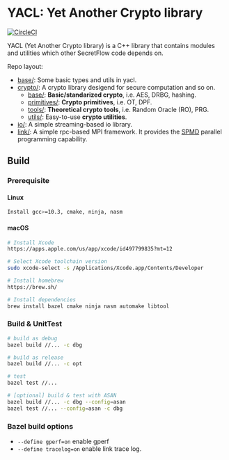# YACL: Yet Another Crypto library

[![CircleCI](https://dl.circleci.com/status-badge/img/gh/secretflow/yacl/tree/main.svg?style=svg)](https://dl.circleci.com/status-badge/redirect/gh/secretflow/yacl/tree/main)

YACL (Yet Another Crypto library) is a C++ library that contains modules and utilities which other SecretFlow code depends on.

Repo layout:

- [base/](yacl/base/): Some basic types and utils in yacl.
- [crypto/](yacl/crypto/): A crypto library desigend for secure computation and so on.
  - [base/](yacl/crypto/base): **Basic/standarized crypto**, i.e. AES, DRBG, hashing.
  - [primitives/](yacl/crypto/primitives/): **Crypto primitives**, i.e. OT, DPF.
  - [tools/](yacl/crypto/tools/): **Theoretical crypto tools**, i.e. Random Oracle (RO), PRG.
  - [utils/](yacl/crypto/utils/): Easy-to-use **crypto utilities**.
- [io/](yacl/io/): A simple streaming-based io library.
- [link/](yacl/link/): A simple rpc-based MPI framework. It provides the [SPMD](https://en.wikipedia.org/wiki/SPMD) parallel programming capability.


## Build

### Prerequisite

#### Linux
```sh
Install gcc>=10.3, cmake, ninja, nasm
```

#### macOS
```sh
# Install Xcode
https://apps.apple.com/us/app/xcode/id497799835?mt=12

# Select Xcode toolchain version
sudo xcode-select -s /Applications/Xcode.app/Contents/Developer

# Install homebrew
https://brew.sh/

# Install dependencies
brew install bazel cmake ninja nasm automake libtool
```

### Build & UnitTest
``` sh
# build as debug
bazel build //... -c dbg

# build as release
bazel build //... -c opt

# test
bazel test //...

# [optional] build & test with ASAN
bazel build //... -c dbg --config=asan
bazel test //... --config=asan -c dbg
```

### Bazel build options

- `--define gperf=on` enable gperf
- `--define tracelog=on` enable link trace log.
